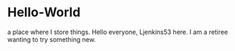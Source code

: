 # Hello-World
a place where I store things.
Hello everyone, Ljenkins53 here. I am a retiree wanting to try something new.
